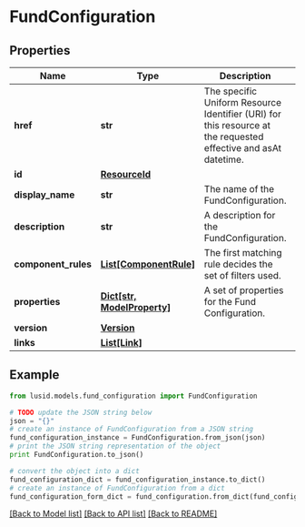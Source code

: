 # FundConfiguration


## Properties
Name | Type | Description | Notes
------------ | ------------- | ------------- | -------------
**href** | **str** | The specific Uniform Resource Identifier (URI) for this resource at the requested effective and asAt datetime. | [optional] 
**id** | [**ResourceId**](ResourceId.md) |  | 
**display_name** | **str** | The name of the FundConfiguration. | [optional] 
**description** | **str** | A description for the FundConfiguration. | [optional] 
**component_rules** | [**List[ComponentRule]**](ComponentRule.md) | The first matching rule decides the set of filters used. | [optional] 
**properties** | [**Dict[str, ModelProperty]**](ModelProperty.md) | A set of properties for the Fund Configuration. | [optional] 
**version** | [**Version**](Version.md) |  | [optional] 
**links** | [**List[Link]**](Link.md) |  | [optional] 

## Example

```python
from lusid.models.fund_configuration import FundConfiguration

# TODO update the JSON string below
json = "{}"
# create an instance of FundConfiguration from a JSON string
fund_configuration_instance = FundConfiguration.from_json(json)
# print the JSON string representation of the object
print FundConfiguration.to_json()

# convert the object into a dict
fund_configuration_dict = fund_configuration_instance.to_dict()
# create an instance of FundConfiguration from a dict
fund_configuration_form_dict = fund_configuration.from_dict(fund_configuration_dict)
```
[[Back to Model list]](../README.md#documentation-for-models) [[Back to API list]](../README.md#documentation-for-api-endpoints) [[Back to README]](../README.md)


